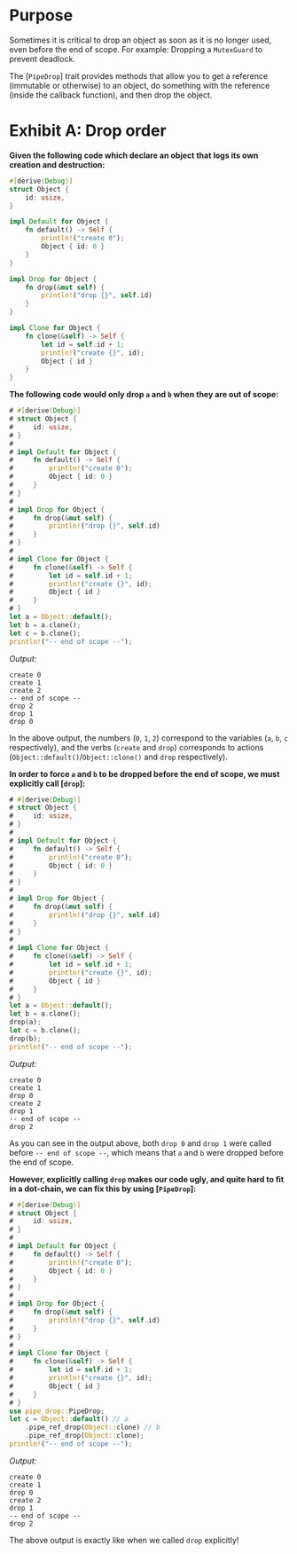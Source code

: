 # Purpose

Sometimes it is critical to drop an object as soon as it is no longer used, even before the end of scope.
For example: Dropping a `MutexGuard` to prevent deadlock.

The [`PipeDrop`] trait provides methods that allow you to get a reference (immutable or otherwise) to an object, do something with the reference (inside the callback function), and then drop the object.

# Exhibit A: Drop order

**Given the following code which declare an object that logs its own creation and destruction:**

```rust
#[derive(Debug)]
struct Object {
    id: usize,
}

impl Default for Object {
    fn default() -> Self {
        println!("create 0");
        Object { id: 0 }
    }
}

impl Drop for Object {
    fn drop(&mut self) {
        println!("drop {}", self.id)
    }
}

impl Clone for Object {
    fn clone(&self) -> Self {
        let id = self.id + 1;
        println!("create {}", id);
        Object { id }
    }
}
```

**The following code would only drop `a` and `b` when they are out of scope:**

```rust
# #[derive(Debug)]
# struct Object {
#     id: usize,
# }
#
# impl Default for Object {
#     fn default() -> Self {
#         println!("create 0");
#         Object { id: 0 }
#     }
# }
#
# impl Drop for Object {
#     fn drop(&mut self) {
#         println!("drop {}", self.id)
#     }
# }
#
# impl Clone for Object {
#     fn clone(&self) -> Self {
#         let id = self.id + 1;
#         println!("create {}", id);
#         Object { id }
#     }
# }
let a = Object::default();
let b = a.clone();
let c = b.clone();
println!("-- end of scope --");
```

_Output:_

```text
create 0
create 1
create 2
-- end of scope --
drop 2
drop 1
drop 0
```

In the above output, the numbers (`0`, `1`, `2`) correspond to the variables (`a`, `b`, `c` respectively), and the verbs (`create` and `drop`) corresponds to actions (`Object::default()`/`Object::clone()` and `drop` respectively).

**In order to force `a` and `b` to be dropped before the end of scope, we must explicitly call [`drop`]:**

```rust
# #[derive(Debug)]
# struct Object {
#     id: usize,
# }
#
# impl Default for Object {
#     fn default() -> Self {
#         println!("create 0");
#         Object { id: 0 }
#     }
# }
#
# impl Drop for Object {
#     fn drop(&mut self) {
#         println!("drop {}", self.id)
#     }
# }
#
# impl Clone for Object {
#     fn clone(&self) -> Self {
#         let id = self.id + 1;
#         println!("create {}", id);
#         Object { id }
#     }
# }
let a = Object::default();
let b = a.clone();
drop(a);
let c = b.clone();
drop(b);
println!("-- end of scope --");
```

_Output:_

```text
create 0
create 1
drop 0
create 2
drop 1
-- end of scope --
drop 2
```

As you can see in the output above, both `drop 0` and `drop 1` were called before `-- end of scope --`, which means that `a` and `b` were dropped before the end of scope.

**However, explicitly calling `drop` makes our code ugly, and quite hard to fit in a dot-chain, we can fix this by using [`PipeDrop`]:**

```rust
# #[derive(Debug)]
# struct Object {
#     id: usize,
# }
#
# impl Default for Object {
#     fn default() -> Self {
#         println!("create 0");
#         Object { id: 0 }
#     }
# }
#
# impl Drop for Object {
#     fn drop(&mut self) {
#         println!("drop {}", self.id)
#     }
# }
#
# impl Clone for Object {
#     fn clone(&self) -> Self {
#         let id = self.id + 1;
#         println!("create {}", id);
#         Object { id }
#     }
# }
use pipe_drop::PipeDrop;
let c = Object::default() // a
    .pipe_ref_drop(Object::clone) // b
    .pipe_ref_drop(Object::clone);
println!("-- end of scope --");
```

_Output:_

```text
create 0
create 1
drop 0
create 2
drop 1
-- end of scope --
drop 2
```

The above output is exactly like when we called `drop` explicitly!
